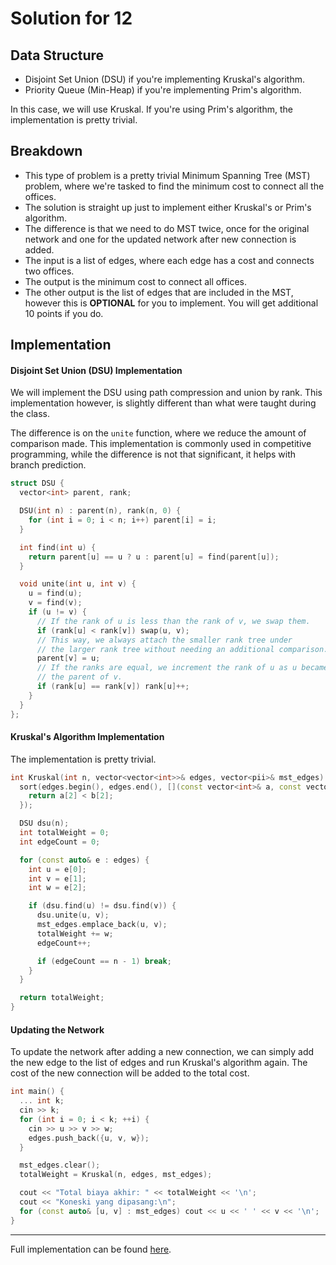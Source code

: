 # Solution for 12

## Data Structure

- Disjoint Set Union (DSU) if you're implementing Kruskal's algorithm.
- Priority Queue (Min-Heap) if you're implementing Prim's algorithm.

In this case, we will use Kruskal. If you're using Prim's algorithm, the implementation is pretty trivial.

## Breakdown

- This type of problem is a pretty trivial Minimum Spanning Tree (MST) problem, where we're tasked to find the minimum cost to connect all the offices.
- The solution is straight up just to implement either Kruskal's or Prim's algorithm.
- The difference is that we need to do MST twice, once for the original network and one for the updated network after new connection is added.
- The input is a list of edges, where each edge has a cost and connects two offices.
- The output is the minimum cost to connect all offices.
- The other output is the list of edges that are included in the MST, however this is **OPTIONAL** for you to implement. You will get additional 10 points if you do.

## Implementation

#### Disjoint Set Union (DSU) Implementation

We will implement the DSU using path compression and union by rank. This implementation however, is slightly different than what were taught during the class.

The difference is on the `unite` function, where we reduce the amount of comparison made. This implementation is commonly used in competitive programming, while the difference is not that significant, it helps with branch prediction.

```cpp
struct DSU {
  vector<int> parent, rank;

  DSU(int n) : parent(n), rank(n, 0) {
    for (int i = 0; i < n; i++) parent[i] = i;
  }

  int find(int u) {
    return parent[u] == u ? u : parent[u] = find(parent[u]);
  }

  void unite(int u, int v) {
    u = find(u);
    v = find(v);
    if (u != v) {
      // If the rank of u is less than the rank of v, we swap them.
      if (rank[u] < rank[v]) swap(u, v);
      // This way, we always attach the smaller rank tree under
      // the larger rank tree without needing an additional comparison.
      parent[v] = u;
      // If the ranks are equal, we increment the rank of u as u became
      // the parent of v.
      if (rank[u] == rank[v]) rank[u]++;
    }
  }
};
```

#### Kruskal's Algorithm Implementation

The implementation is pretty trivial.

```cpp
int Kruskal(int n, vector<vector<int>>& edges, vector<pii>& mst_edges) {
  sort(edges.begin(), edges.end(), [](const vector<int>& a, const vector<int>& b) {
    return a[2] < b[2];
  });

  DSU dsu(n);
  int totalWeight = 0;
  int edgeCount = 0;

  for (const auto& e : edges) {
    int u = e[0];
    int v = e[1];
    int w = e[2];

    if (dsu.find(u) != dsu.find(v)) {
      dsu.unite(u, v);
      mst_edges.emplace_back(u, v);
      totalWeight += w;
      edgeCount++;

      if (edgeCount == n - 1) break;
    }
  }

  return totalWeight;
}
```

#### Updating the Network

To update the network after adding a new connection, we can simply add the new edge to the list of edges and run Kruskal's algorithm again. The cost of the new connection will be added to the total cost.

```cpp
int main() {
  ... int k;
  cin >> k;
  for (int i = 0; i < k; ++i) {
    cin >> u >> v >> w;
    edges.push_back({u, v, w});
  }

  mst_edges.clear();
  totalWeight = Kruskal(n, edges, mst_edges);

  cout << "Total biaya akhir: " << totalWeight << '\n';
  cout << "Koneski yang dipasang:\n";
  for (const auto& [u, v] : mst_edges) cout << u << ' ' << v << '\n';
}
```

---

Full implementation can be found [here](12.cpp).
